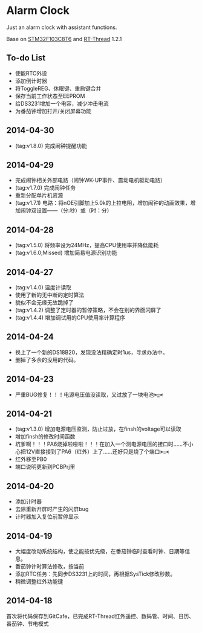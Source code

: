 # Alarm Clock #
Just an alarm clock with assistant functions.

Base on [STM32F103C8T6](http://www.st.com/web/catalog/mmc/FM141/SC1169/SS1031/LN1565) and [RT-Thread](http://www.rt-thread.org/) 1.2.1

## To-do List ##
- 使能RTC外设
- 添加倒计时器
- 将ToggleREG、休眠键、重启键合并
- 保存当前工作状态至EEPROM
- 给DS3231增加一个电容，减少冲击电流
- 为番茄钟增加打开/关闭屏幕功能

## 2014-04-30 ##
- (tag:v1.8.0) 完成闹钟提醒功能

## 2014-04-29 ##
- 完成闹钟相关外部电路（闹钟WK-UP事件、震动电机驱动电路）
- (tag:v1.7.0) 完成闹钟任务 
- 重新分配单片机资源
- (tag:v1.7.1) 电路：将nOE引脚加上5.0k的上拉电阻，增加闹钟的动画效果，增加闹钟双设置——（分:秒）或（时：分）

## 2014-04-28 ##
- (tag:v1.5.0) 将频率设为24MHz，提高CPU使用率并降低能耗 
- (tag:v1.6.0;Missed) 增加简易电源识别功能 

## 2014-04-27 ##
- (tag:v1.4.0) 温度计读取
- 使用了新的无中断的定时算法
- 貌似不会无缘无故跪掉了
- (tag:v1.4.2) 调整了定时器的暂停策略，不会在别的界面闪屏了
- (tag:v1.4.4) 增加调试用的CPU使用率计算程序

## 2014-04-24 ##
- 换上了一个新的DS18B20，发现没法精确定时1us，寻求办法中。
- 删掉了多余的没用的代码。

## 2014-04-23 ##
- 严重BUG修复！！！电源电压值没读取，又过放了一块电池~~>_<~~

## 2014-04-21 ##
- (tag:v1.3.0) 增加电源电压监测，防止过放，在finsh的voltage可以读取
- 增加finsh的修改时间函数
- 坑爹啊！！！PA6烧掉啦啦啦！！！在加入一个测电源电压的接口时……不小心把12V直接接到了PA6（红外）上了……还好只是烧了个端口~~~~>_<~~~~
- 红外移至PB0
- 端口说明更新到PCBPrj里

## 2014-04-20 ##
- 添加计时器
- 去除重新开屏时产生的闪屏bug
- 计时器加入复位前暂停显示

## 2014-04-19 ##
- 大幅度改动系统结构，使之能按优先级，在番茄钟临时查看时钟、日期等信息。
- 番茄钟计时算法修改，按当前
- 添加RTC任务：先同步DS3231上的时间，再根据SysTick修改秒数。
- 稍微调整红外功能键

## 2014-04-18 ##
首次将代码保存到GitCafe，已完成RT-Thread红外遥控、数码管、时间、日历、番茄钟、节电模式
